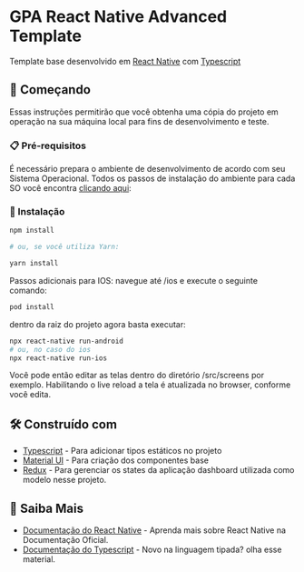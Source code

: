# GPA React Native Advanced Template

Template base desenvolvido em [React Native](https://reactnative.dev/) com [Typescript](https://www.typescriptlang.org/)

## 🚀 Começando

Essas instruções permitirão que você obtenha uma cópia do projeto em operação na sua máquina local para fins de desenvolvimento e teste.

### 📋 Pré-requisitos

É necessário prepara o ambiente de desenvolvimento de acordo com seu Sistema Operacional.
Todos os passos de instalação do ambiente para cada SO você encontra [clicando aqui](https://react-native.rocketseat.dev/):

### 🔧 Instalação

```bash
npm install

# ou, se você utiliza Yarn:

yarn install
```

Passos adicionais para IOS: navegue até /ios e execute o seguinte comando:
```bash
pod install
```
dentro da raiz do projeto agora basta executar:
```bash
npx react-native run-android
# ou, no caso do ios
npx react-native run-ios
```

Você pode então editar as telas dentro do diretório /src/screens por exemplo. Habilitando o live reload a tela é atualizada no browser, conforme você edita.


## 🛠️ Construído com
-   [Typescript](https://www.typescriptlang.org/) - Para adicionar tipos estáticos no projeto
-   [Material UI](https://material-ui.com/) - Para criação dos componentes base
-   [Redux](https://redux.js.org/) - Para gerenciar os states da aplicação
dashboard utilizada como modelo nesse projeto.

## 🎁 Saiba Mais

-   [Documentação do React Native](https://reactnative.dev/) - Aprenda mais sobre React Native na Documentação Oficial.
-   [Documentação do Typescript](https://www.typescriptlang.org/) - Novo na linguagem tipada? olha esse material.

